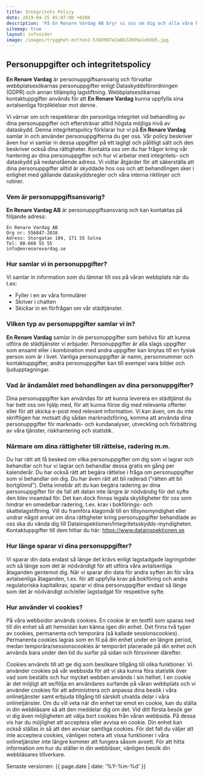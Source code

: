 ```yaml
---
title: Integritets Policy
date: 2019-04-25 05:07:00 +0200
description: 'På En Renare Vardag AB bryr vi oss om dig och alla våra kunder. Här finner du våran sekretess policy och hur vi hanterar dina personuppgifter.'
sitemap: true
layout: infosidor
image: /images/trygghet-mitten2-538d907e2a6b22099a1eb5b5.jpg
---
```

## Personuppgifter och integritetspolicy

**En Renare Vardag** är personuppgiftsansvarig och förvaltar webbplatsesökarnas personuppgifter enligt Dataskyddsförordningen (GDPR) och annan tillämplig lagstiftning. Webbplatsesökarnas kontaktuppgifter används för att **En Renare Vardag** kunna uppfylla sina avtalsenliga förpliktelser mot denne. 

Vi värnar om och respekterar din personliga integritet vid behandling av dina personuppgifter och eftersträvar alltid högsta möjliga nivå av dataskydd. Denna integritetspolicy förklarar hur vi på **En Renare Vardag** samlar in och använder personuppgifterna du ger oss. Vår policy beskriver även hur vi samlar in dessa uppgifter på ett lagligt och pålitligt sätt och den beskriver också dina rättigheter. Kontakta oss om du har frågor kring vår hantering av dina personuppgifter och hur vi arbetar med integritets- och dataskydd på nedanstående adress.
Vi vidtar åtgärder för att säkerställa att dina personuppgifter alltid är skyddade hos oss och att behandlingen sker i enlighet med gällande dataskyddsregler och våra interna riktlinjer och rutiner.

### Vem är personuppgiftsansvarig?
**En Renare Vardag AB** är personuppgiftsansvarig och kan kontaktas på följande adress:
```
En Renare Vardag AB
Org nr: 556847-2038
Adress: Storgatan 104, 171 55 Solna
Tel: 08-660 55 55
info@enrenarevardag.se
```

### Hur samlar vi in personuppgifter?
Vi samlar in information som du lämnar till oss på våran webbplats när du t.ex: 
- Fyller i en av våra formulärer
- Skriver i chatten
- Skickar in en förfrågan om vår städtjänster.

### Vilken typ av personuppgifter samlar vi in?
**En Renare Vardag** samlar in de personuppgifter som behövs för att kunna utföra de städtjänster vi erbjuder.
Personuppgifter är alla slags uppgifter som ensamt eller i kombination med andra uppgifter kan knytas till en fysisk person som är i livet. Vanliga personuppgifter är namn, personnummer och kontaktuppgifter, andra personuppgifter kan till exempel vara bilder och ljudupptagningar.

### Vad är ändamålet med behandlingen av dina personuppgifter?
Dina personuppgifter kan användas för att kunna leverera en städtjänst du har bett oss om hjälp med, för att kunna förse dig med relevanta offerter eller för att skicka e-post med relevant information. Vi kan även, om du inte skriftligen har motsatt dig sådan marknadsföring, komma att använda dina personuppgifter för marknads- och kundanalyser, utveckling och förbättring av våra tjänster, riskhantering och statistik.

### Närmare om dina rättigheter till rättelse, radering m.m.
Du har rätt att få besked om vilka personuppgifter om dig som vi lagrar och behandlar och hur vi lagrar och behandlar dessa gratis en gång per kalenderår. Du har också rätt att begära rättelse i fråga om personuppgifter som vi behandlar om dig. Du har även rätt att bli raderad (”rätten att bli bortglömd”). Detta innebär att du kan begära radering av dina personuppgifter för de fall att datan inte längre är nödvändig för det syfte den blev insamlad för. Det kan dock finnas legala skyldigheter för oss som hindrar en omedelbar radering, t.ex. krav i bokförings- och skattelagstiftning.
Vill du framföra klagomål till en tillsynsmyndighet eller undrar något annat om dina rättigheter kring personuppgifter behandlade av oss ska du vända dig till Datainspektionen/Integritetsskydds-myndigheten. Kontaktuppgifter till dem hittar du här: <https://www.datainspektionen.se>

### Hur länge sparar vi dina personuppgifter?
Vi sparar din data endast så länge det krävs enligt lagstadgade lagringstider och så länge som det är nödvändigt för att utföra våra avtalsenliga åtaganden gentemot dig. När vi sparar din data för andra syften än för våra avtalsenliga åtaganden, t.ex. för att uppfylla krav på bokföring och andra regulatoriska kapitalkrav, sparar vi dina personuppgifter endast så länge som det är nödvändigt och/eller lagstadgat för respektive syfte.

### Hur använder vi cookies?
På våra webbsidor används cookies. En cookie är en textfil som sparas ned till din enhet så att hemsidan kan känna igen din enhet. Det finns två typer av cookies, permanenta och temporära (så kallade sessionscookies).
Permanenta cookies lagras som en fil på din enhet under en längre period, medan temporära/sessionscookies är temporärt placerade på din enhet och används bara under den tid du surfar på sidan och försvinner därefter.

Cookies används till att ge dig som besökare tillgång till olika funktioner. Vi använder cookies på vår webbsida för att vi ska kunna föra statistik över vad som beställs och hur mycket webben används i sin helhet. I en cookie är det möjligt att se/följa en användares surfande på våran webbplats och vi använder cookies för att administrera och anpassa dina besök i våra onlinetjänster samt erbjuda tillgång till särskilt utvalda delar i våra onlinetjänster. 
Om du vill veta när din enhet tar emot en cookie, kan du ställa in din webbläsare så att den meddelar dig om det. Vid ditt första besök ger vi dig även möjligheten att välja bort cookies från våran webbsida. På dessa vis har du möjlighet att acceptera eller avvisa en cookie. Din enhet kan också ställas in så att den avvisar samtliga cookies. För det fall du väljer att inte acceptera cookies, vänligen notera att vissa funktioner i våra onlinetjänster inte längre kommer att fungera såsom avsett. För att hitta information om hur du ställer in din webbläser, vänligen besök din webbläsares tillverkare.

Senaste versionen: {{ page.date | date: '%Y-%m-%d' }}



<br /><br /><br /><br /><br />